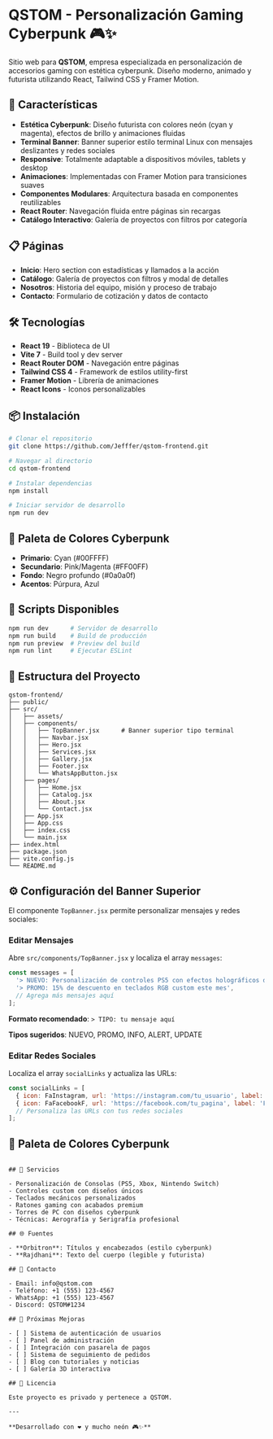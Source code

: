 # QSTOM - Personalización Gaming Cyberpunk 🎮✨

Sitio web para **QSTOM**, empresa especializada en personalización de accesorios gaming con estética cyberpunk. Diseño moderno, animado y futurista utilizando React, Tailwind CSS y Framer Motion.

## 🚀 Características

- **Estética Cyberpunk**: Diseño futurista con colores neón (cyan y magenta), efectos de brillo y animaciones fluidas
- **Terminal Banner**: Banner superior estilo terminal Linux con mensajes deslizantes y redes sociales
- **Responsive**: Totalmente adaptable a dispositivos móviles, tablets y desktop
- **Animaciones**: Implementadas con Framer Motion para transiciones suaves
- **Componentes Modulares**: Arquitectura basada en componentes reutilizables
- **React Router**: Navegación fluida entre páginas sin recargas
- **Catálogo Interactivo**: Galería de proyectos con filtros por categoría

## 📋 Páginas

- **Inicio**: Hero section con estadísticas y llamados a la acción
- **Catálogo**: Galería de proyectos con filtros y modal de detalles
- **Nosotros**: Historia del equipo, misión y proceso de trabajo
- **Contacto**: Formulario de cotización y datos de contacto

## 🛠️ Tecnologías

- **React 19** - Biblioteca de UI
- **Vite 7** - Build tool y dev server
- **React Router DOM** - Navegación entre páginas
- **Tailwind CSS 4** - Framework de estilos utility-first
- **Framer Motion** - Librería de animaciones
- **React Icons** - Iconos personalizables

## 📦 Instalación

```bash
# Clonar el repositorio
git clone https://github.com/Jefffer/qstom-frontend.git

# Navegar al directorio
cd qstom-frontend

# Instalar dependencias
npm install

# Iniciar servidor de desarrollo
npm run dev
```

## 🎨 Paleta de Colores Cyberpunk

- **Primario**: Cyan (#00FFFF)
- **Secundario**: Pink/Magenta (#FF00FF)
- **Fondo**: Negro profundo (#0a0a0f)
- **Acentos**: Púrpura, Azul

## 🔧 Scripts Disponibles

```bash
npm run dev      # Servidor de desarrollo
npm run build    # Build de producción
npm run preview  # Preview del build
npm run lint     # Ejecutar ESLint
```

## 📂 Estructura del Proyecto

```
qstom-frontend/
├── public/
├── src/
│   ├── assets/
│   ├── components/
│   │   ├── TopBanner.jsx      # Banner superior tipo terminal
│   │   ├── Navbar.jsx
│   │   ├── Hero.jsx
│   │   ├── Services.jsx
│   │   ├── Gallery.jsx
│   │   ├── Footer.jsx
│   │   └── WhatsAppButton.jsx
│   ├── pages/
│   │   ├── Home.jsx
│   │   ├── Catalog.jsx
│   │   ├── About.jsx
│   │   └── Contact.jsx
│   ├── App.jsx
│   ├── App.css
│   ├── index.css
│   └── main.jsx
├── index.html
├── package.json
├── vite.config.js
└── README.md
```

## ⚙️ Configuración del Banner Superior

El componente `TopBanner.jsx` permite personalizar mensajes y redes sociales:

### Editar Mensajes

Abre `src/components/TopBanner.jsx` y localiza el array `messages`:

```jsx
const messages = [
  '> NUEVO: Personalización de controles PS5 con efectos holográficos disponible',
  '> PROMO: 15% de descuento en teclados RGB custom este mes',
  // Agrega más mensajes aquí
];
```

**Formato recomendado**: `> TIPO: tu mensaje aquí`

**Tipos sugeridos**: NUEVO, PROMO, INFO, ALERT, UPDATE

### Editar Redes Sociales

Localiza el array `socialLinks` y actualiza las URLs:

```jsx
const socialLinks = [
  { icon: FaInstagram, url: 'https://instagram.com/tu_usuario', label: 'Instagram', color: 'hover:text-pink-500' },
  { icon: FaFacebookF, url: 'https://facebook.com/tu_pagina', label: 'Facebook', color: 'hover:text-blue-500' },
  // Personaliza las URLs con tus redes sociales
];
```

## 🎨 Paleta de Colores Cyberpunk
```

## 🎯 Servicios

- Personalización de Consolas (PS5, Xbox, Nintendo Switch)
- Controles custom con diseños únicos
- Teclados mecánicos personalizados
- Ratones gaming con acabados premium
- Torres de PC con diseños cyberpunk
- Técnicas: Aerografía y Serigrafía profesional

## 🌐 Fuentes

- **Orbitron**: Títulos y encabezados (estilo cyberpunk)
- **Rajdhani**: Texto del cuerpo (legible y futurista)

## 📱 Contacto

- Email: info@qstom.com
- Teléfono: +1 (555) 123-4567
- WhatsApp: +1 (555) 123-4567
- Discord: QSTOM#1234

## 🚧 Próximas Mejoras

- [ ] Sistema de autenticación de usuarios
- [ ] Panel de administración
- [ ] Integración con pasarela de pagos
- [ ] Sistema de seguimiento de pedidos
- [ ] Blog con tutoriales y noticias
- [ ] Galería 3D interactiva

## 📄 Licencia

Este proyecto es privado y pertenece a QSTOM.

---

**Desarrollado con ❤️ y mucho neón 🎮✨**


